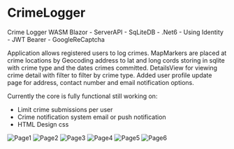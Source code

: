 
# CrimeLogger
Crime Logger WASM Blazor - ServerAPI  - SqLiteDB - .Net6 - Using Identity - JWT Bearer - GoogleReCaptcha

Application allows registered users to log crimes. MapMarkers are placed at crime locations by Geocoding address to lat and long cords storing in sqlite with crime type and the dates crimes committed. DetailsView for viewing crime detail with filter to filter by crime type. Added user profile update page for address, contact number and email notification  options.

Currently the core is fully functional still working on:

- Limit crime submissions per user 
- Crime notification system email or push notification
- HTML Design css


![Page1](https://user-images.githubusercontent.com/85226595/142839705-0ca1c26d-2659-4ef3-bea1-7b09aeee751c.png)
![Page2](https://user-images.githubusercontent.com/85226595/142839713-ec34a701-6a34-42e2-b31a-9adf8c965162.png)
![Page3](https://user-images.githubusercontent.com/85226595/142839715-38dc4c91-bd9e-4481-89f6-cc53ad816f2b.png)
![Page4](https://user-images.githubusercontent.com/85226595/142839718-d164b3aa-47a5-4a4b-8640-7a7c93a76f2d.png)
![Page5](https://user-images.githubusercontent.com/85226595/142839725-a305dfb3-7805-420b-a82d-8d6d090689b6.png)
![Page6](https://user-images.githubusercontent.com/85226595/142839727-49e84819-06d9-4bfe-916e-45907a4eeac2.png)
